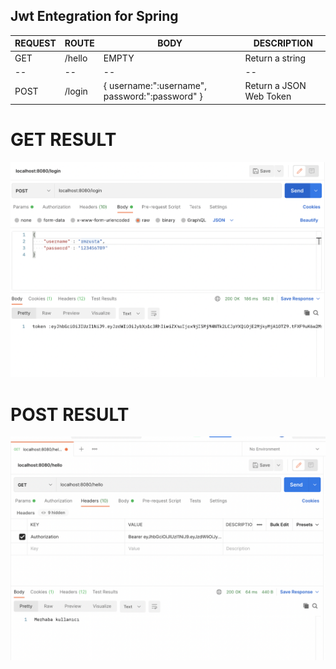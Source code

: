 ## Jwt Entegration for Spring

|REQUEST|ROUTE|BODY|DESCRIPTION|
|--|--|--|--|
| GET | /hello |EMPTY|Return a string|
|--|--|--|--|
| POST | /login |{ username:":username", password:":password" }|Return a JSON Web Token|

# GET RESULT
![image](https://github.com/remziusta/SpringJWT/blob/master/src/main/resources/Get.png)

# POST RESULT
![image](https://github.com/remziusta/SpringJWT/blob/master/src/main/resources/Login.png)
